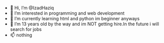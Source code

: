 - 👋 Hi, I’m @IzadHaziq
- 👀 I’m interested in programming and web development
- 🌱 I’m currently learning html and python im beginner anyways
- 💞️ I’m 13 years old by the way and im NOT getting hire.In the future i will search for jobs
- 📫 nothing

<!---
IzadHaziq/IzadHaziq is a ✨ special ✨ repository because its `README.md` (this file) appears on your GitHub profile.
You can click the Preview link to take a look at your changes.
--->

